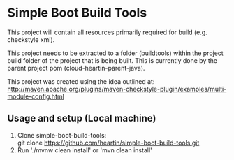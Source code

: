 # Simple Boot Build Tools

This project will contain all resources primarily required for build (e.g. checkstyle xml). 

This project needs to be extracted to a folder (buildtools) within the project build folder of the project that is being built. This is currently done by the parent project pom (cloud-heartin-parent-java). 

This project was created using the idea outlined at: http://maven.apache.org/plugins/maven-checkstyle-plugin/examples/multi-module-config.html

## Usage and setup (Local machine)

1. Clone simple-boot-build-tools: <br>
git clone https://github.com/heartin/simple-boot-build-tools.git
1. Run './mvnw clean install' or 'mvn clean install'
